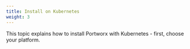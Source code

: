 ```yaml
---
title: Install on Kubernetes
weight: 3
---
```


This topic explains how to install Portworx with Kubernetes - first, choose your platform.
